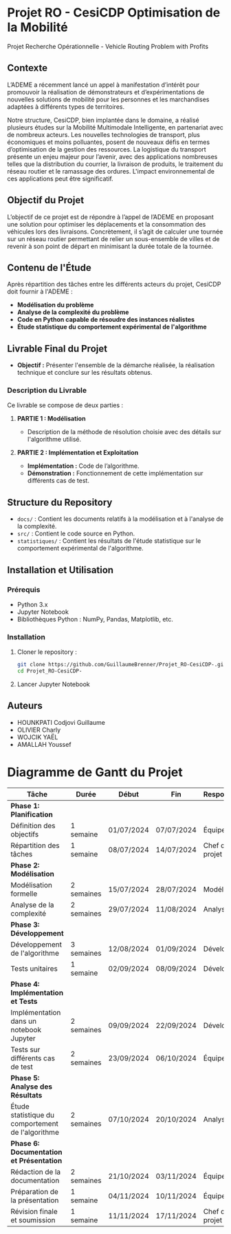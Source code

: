 # Projet RO - CesiCDP  Optimisation de la Mobilité 
Projet Recherche Opérationnelle - Vehicle Routing Problem with Profits

## Contexte
L’ADEME a récemment lancé un appel à manifestation d’intérêt pour promouvoir la réalisation de démonstrateurs et d’expérimentations de nouvelles solutions de mobilité pour les personnes et les marchandises adaptées à différents types de territoires.

Notre structure, CesiCDP, bien implantée dans le domaine, a réalisé plusieurs études sur la Mobilité Multimodale Intelligente, en partenariat avec de nombreux acteurs. Les nouvelles technologies de transport, plus économiques et moins polluantes, posent de nouveaux défis en termes d’optimisation de la gestion des ressources. La logistique du transport présente un enjeu majeur pour l’avenir, avec des applications nombreuses telles que la distribution du courrier, la livraison de produits, le traitement du réseau routier et le ramassage des ordures. L'impact environnemental de ces applications peut être significatif.

## Objectif du Projet
L’objectif de ce projet est de répondre à l’appel de l’ADEME en proposant une solution pour optimiser les déplacements et la consommation des véhicules lors des livraisons. Concrètement, il s’agit de calculer une tournée sur un réseau routier permettant de relier un sous-ensemble de villes et de revenir à son point de départ en minimisant la durée totale de la tournée.

## Contenu de l'Étude
Après répartition des tâches entre les différents acteurs du projet, CesiCDP doit fournir à l'ADEME :
- **Modélisation du problème**
- **Analyse de la complexité du problème**
- **Code en Python capable de résoudre des instances réalistes**
- **Étude statistique du comportement expérimental de l'algorithme**

## Livrable Final du Projet
- **Objectif :** Présenter l'ensemble de la démarche réalisée, la réalisation technique et conclure sur les résultats obtenus.

### Description du Livrable
Ce livrable se compose de deux parties :

1. **PARTIE 1 : Modélisation**
   - Description de la méthode de résolution choisie avec des détails sur l'algorithme utilisé.

2. **PARTIE 2 : Implémentation et Exploitation**
   - **Implémentation :** Code de l’algorithme.
   - **Démonstration :** Fonctionnement de cette implémentation sur différents cas de test.

## Structure du Repository

- `docs/` : Contient les documents relatifs à la modélisation et à l'analyse de la complexité.
- `src/` : Contient le code source en Python.
- `statistiques/` : Contient les résultats de l'étude statistique sur le comportement expérimental de l'algorithme.

## Installation et Utilisation

### Prérequis
- Python 3.x
- Jupyter Notebook
- Bibliothèques Python : NumPy, Pandas, Matplotlib, etc. 

### Installation
1. Cloner le repository :
   ```bash
   git clone https://github.com/GuillaumeBrenner/Projet_RO-CesiCDP-.git
   cd Projet_RO-CesiCDP-
2. Lancer Jupyter Notebook 

## Auteurs
- HOUNKPATI Codjovi Guillaume
- OLIVIER Charly
- WOJCIK YAËL
- AMALLAH Youssef


# Diagramme de Gantt du Projet

| Tâche | Durée | Début | Fin | Responsable |
|------|-------|-------|-----|-------------|
| **Phase 1: Planification** | | | | |
| Définition des objectifs | 1 semaine | 01/07/2024 | 07/07/2024 | Équipe projet |
| Répartition des tâches | 1 semaine | 08/07/2024 | 14/07/2024 | Chef de projet |
| **Phase 2: Modélisation** | | | | |
| Modélisation formelle | 2 semaines | 15/07/2024 | 28/07/2024 | Modélisateur |
| Analyse de la complexité | 2 semaines | 29/07/2024 | 11/08/2024 | Analyste |
| **Phase 3: Développement** | | | | |
| Développement de l'algorithme | 3 semaines | 12/08/2024 | 01/09/2024 | Développeur |
| Tests unitaires | 1 semaine | 02/09/2024 | 08/09/2024 | Développeur |
| **Phase 4: Implémentation et Tests** | | | | |
| Implémentation dans un notebook Jupyter | 2 semaines | 09/09/2024 | 22/09/2024 | Développeur |
| Tests sur différents cas de test | 2 semaines | 23/09/2024 | 06/10/2024 | Équipe projet |
| **Phase 5: Analyse des Résultats** | | | | |
| Étude statistique du comportement de l'algorithme | 2 semaines | 07/10/2024 | 20/10/2024 | Analyste |
| **Phase 6: Documentation et Présentation** | | | | |
| Rédaction de la documentation | 2 semaines | 21/10/2024 | 03/11/2024 | Équipe projet |
| Préparation de la présentation | 1 semaine | 04/11/2024 | 10/11/2024 | Équipe projet |
| Révision finale et soumission | 1 semaine | 11/11/2024 | 17/11/2024 | Chef de projet |

